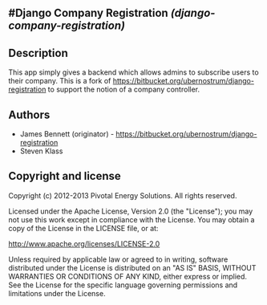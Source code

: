 #Django Company Registration *(django-company-registration)*
----------------------------


## Description

This app simply gives a backend which allows admins to subscribe users to their company.  This is
a fork of https://bitbucket.org/ubernostrum/django-registration to support the notion of a
company controller.

## Authors

* James Bennett (originator) - https://bitbucket.org/ubernostrum/django-registration
* Steven Klass


## Copyright and license

Copyright (c) 2012-2013 Pivotal Energy Solutions.  All rights reserved.

Licensed under the Apache License, Version 2.0 (the "License");
you may not use this work except in compliance with the License.
You may obtain a copy of the License in the LICENSE file, or at:

   http://www.apache.org/licenses/LICENSE-2.0

Unless required by applicable law or agreed to in writing, software
distributed under the License is distributed on an "AS IS" BASIS,
WITHOUT WARRANTIES OR CONDITIONS OF ANY KIND, either express or implied.
See the License for the specific language governing permissions and
limitations under the License.